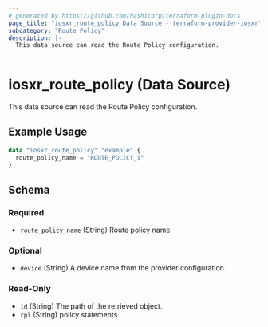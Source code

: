 ```yaml
---
# generated by https://github.com/hashicorp/terraform-plugin-docs
page_title: "iosxr_route_policy Data Source - terraform-provider-iosxr"
subcategory: "Route Policy"
description: |-
  This data source can read the Route Policy configuration.
---
```


# iosxr_route_policy (Data Source)

This data source can read the Route Policy configuration.

## Example Usage

```terraform
data "iosxr_route_policy" "example" {
  route_policy_name = "ROUTE_POLICY_1"
}
```

<!-- schema generated by tfplugindocs -->
## Schema

### Required

- `route_policy_name` (String) Route policy name

### Optional

- `device` (String) A device name from the provider configuration.

### Read-Only

- `id` (String) The path of the retrieved object.
- `rpl` (String) policy statements



